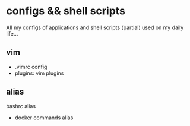 # configs && shell scripts

All my configs of applications and shell scripts (partial) used on my daily life...

## vim 

* .vimrc config
* plugins: vim plugins

## alias 

bashrc alias

* docker commands alias
